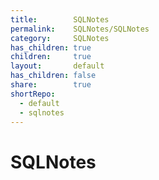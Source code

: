 ```yaml
---  
title:        SQLNotes  
permalink:    SQLNotes/SQLNotes  
category:     SQLNotes    
has_children: true    
children:     true  
layout:       default  
has_children: false  
share:        true  
shortRepo:  
  - default  
  - sqlnotes    
---  
```

  
# SQLNotes 